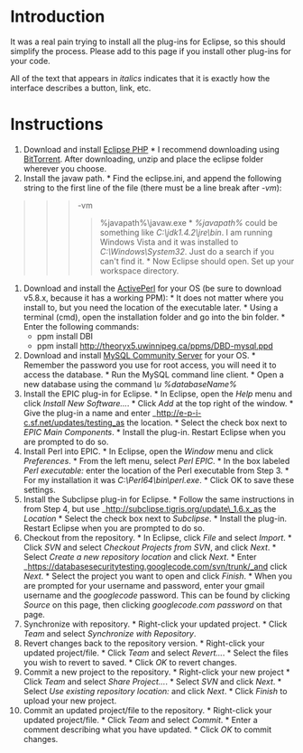 # Introduction #

It was a real pain trying to install all the plug-ins for Eclipse, so this should simplify the process. Please add to this page if you install other plug-ins for your code.

All of the text that appears in _italics_ indicates that it is exactly how the interface describes a button, link, etc.


# Instructions #

  1. Download and install [Eclipse PHP](http://www.eclipse.org/downloads/download.php?file=/technology/epp/downloads/release/galileo/SR1/eclipse-php-galileo-SR1-win32.zip)
    * I recommend downloading using [BitTorrent](http://www.utorrent.com/). After downloading, unzip and place the eclipse folder wherever you choose.
  1. Install the javaw path.
    * Find the eclipse.ini, and append the following string to the first line of the file (there must be a line break after _-vm_):
> > > -vm
> > > > %javapath%\javaw.exe
    * _%javapath%_ could be something like _C:\jdk1.4.2\jre\bin_. I am running Windows Vista and it was installed to _C:\Windows\System32_. Just do a search if you can't find it.
    * Now Eclipse should open. Set up your workspace directory.
  1. Download and install the [ActivePerl](http://downloads.activestate.com/ActivePerl/) for your OS (be sure to download v5.8.x, because it has a working PPM):
    * It does not matter where you install to, but you need the location of the executable later.
    * Using a terminal (cmd), open the installation folder and go into the bin folder.
    * Enter the following commands:
      * ppm install DBI
      * ppm install http://theoryx5.uwinnipeg.ca/ppms/DBD-mysql.ppd
  1. Download and install [MySQL Community Server](http://dev.mysql.com/downloads/mysql/5.1.html#downloads) for your OS.
    * Remember the password you use for root access, you will need it to access the database.
    * Run the MySQL command line client.
    * Open a new database using the command _\u %databaseName%_
  1. Install the EPIC plug-in for Eclipse.
    * In Eclipse, open the _Help_ menu and click _Install New Software..._.
    * Click _Add_ at the top right of the window.
    * Give the plug-in a name and enter _http://e-p-i-c.sf.net/updates/testing_as the location.
    * Select the check box next to _EPIC Main Components_.
    * Install the plug-in. Restart Eclipse when you are prompted to do so.
  1. Install Perl into EPIC.
    * In Eclipse, open the _Window_ menu and click _Preferences_.
    * From the left menu, select _Perl EPIC_.
    * In the box labeled _Perl executable:_ enter the location of the Perl executable from Step 3.
    * For my installation it was _C:\Perl64\bin\perl.exe_.
    * Click OK to save these settings.
  1. Install the Subclipse plug-in for Eclipse.
    * Follow the same instructions in from Step 4, but use _http://subclipse.tigris.org/update\_1.6.x_as the _Location_
    * Select the check box next to _Subclipse_.
    * Install the plug-in. Restart Eclipse when you are prompted to do so.
  1. Checkout from the repository.
    * In Eclipse, click _File_ and select _Import_.
    * Click _SVN_ and select _Checkout Projects from SVN_, and click _Next_.
    * Select _Create a new repository location_ and click _Next_.
    * Enter _https://databasesecuritytesting.googlecode.com/svn/trunk/_and click _Next_.
    * Select the project you want to open and click _Finish_.
    * When you are prompted for your username and password, enter your gmail username and the _googlecode_ password. This can be found by clicking _Source_ on this page, then clicking _googlecode.com password_ on that page.
  1. Synchronize with repository.
    * Right-click your updated project.
    * Click _Team_ and select _Synchronize with Repository_.
  1. Revert changes back to the repository version.
    * Right-click your updated project/file.
    * Click _Team_ and select _Revert..._.
    * Select the files you wish to revert to saved.
    * Click _OK_ to revert changes.
  1. Commit a new project to the repository.
    * Right-click your new project
    * Click _Team_ and select _Share Project..._.
    * Select _SVN_ and click _Next_.
    * Select _Use existing repository location:_ and click _Next_.
    * Click _Finish_ to upload your new project.
  1. Commit an updated project/file to the repository.
    * Right-click your updated project/file.
    * Click _Team_ and select _Commit_.
    * Enter a comment describing what you have updated.
    * Click _OK_ to commit changes.